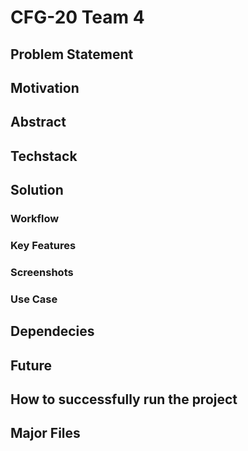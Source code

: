 # CFG-20 Team 4
## Problem Statement
## Motivation
## Abstract
## Techstack
## Solution
### Workflow
### Key Features
### Screenshots
### Use Case
## Dependecies
## Future
## How to successfully run the project
## Major Files